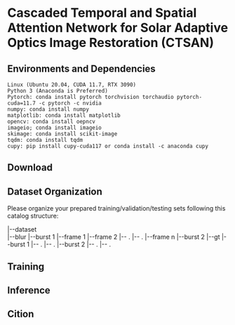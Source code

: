 # Cascaded Temporal and Spatial Attention Network for Solar Adaptive Optics Image Restoration (CTSAN)


## Environments and Dependencies
```
Linux (Ubuntu 20.04, CUDA 11.7, RTX 3090)
Python 3 (Anaconda is Preferred)
Pytorch: conda install pytorch torchvision torchaudio pytorch-cuda=11.7 -c pytorch -c nvidia
numpy: conda install numpy
matplotlib: conda install matplotlib
opencv: conda install oepncv
imageio; conda install imageio
skimage: conda install scikit-image
tqdm: conda install tqdm
cupy: pip install cupy-cuda117 or conda install -c anaconda cupy
```
## Download


## Dataset Organization
Please organize your prepared training/validation/testing sets following this catalog structure:  

|--dataset  
  |--blur
    |--burst 1
      |--frame 1 
      |--frame 2
      |--   .
      |--   .
      |--frame n
     |--burst 2
  |--gt
    |--burst 1
      |--   .
      |--   .
    |--burst 2
      |--   .
      |--   .



## Training

## Inference

## Cition
